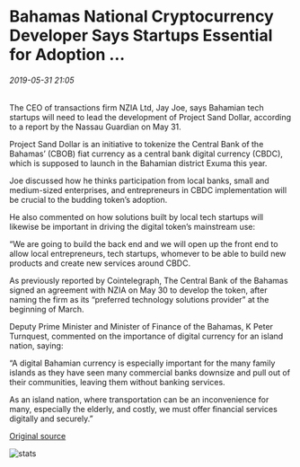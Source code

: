 # Bahamas National Cryptocurrency Developer Says Startups Essential for Adoption ...

###### 2019-05-31 21:05

The CEO of transactions firm NZIA Ltd, Jay Joe, says Bahamian tech startups will need to lead the development of Project Sand Dollar, according to a report by the Nassau Guardian on May 31.

Project Sand Dollar is an initiative to tokenize the Central Bank of the Bahamas’ (CBOB) fiat currency as a central bank digital currency (CBDC), which is supposed to launch in the Bahamian district Exuma this year.

Joe discussed how he thinks participation from local banks, small and medium-sized enterprises, and entrepreneurs in CBDC implementation will be crucial to the budding token’s adoption.

He also commented on how solutions built by local tech startups will likewise be important in driving the digital token’s mainstream use:

“We are going to build the back end and we will open up the front end to allow local entrepreneurs, tech startups, whomever to be able to build new products and create new services around CBDC.

As previously reported by Cointelegraph, The Central Bank of the Bahamas signed an agreement with NZIA on May 30 to develop the token, after naming the firm as its “preferred technology solutions provider” at the beginning of March.

Deputy Prime Minister and Minister of Finance of the Bahamas, K Peter Turnquest, commented on the importance of digital currency for an island nation, saying:

“A digital Bahamian currency is especially important for the many family islands as they have seen many commercial banks downsize and pull out of their communities, leaving them without banking services.

As an island nation, where transportation can be an inconvenience for many, especially the elderly, and costly, we must offer financial services digitally and securely.”

[Original source](https://cointelegraph.com/news/bahamas-national-cryptocurrency-developer-says-startups-essential-for-adoption)

![stats](https://c.statcounter.com/11760860/0/a89fa40b/1/ "stats")